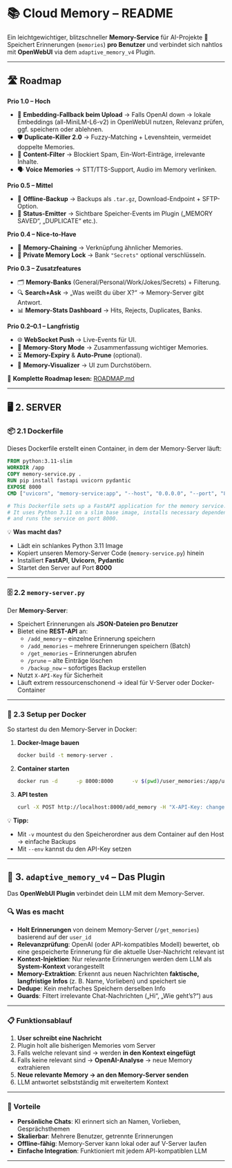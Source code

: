 # 📚 **Cloud Memory – README**

Ein leichtgewichtiger, blitzschneller **Memory-Service** für AI-Projekte 🚀  
Speichert Erinnerungen (`memories`) **pro Benutzer** und verbindet sich nahtlos mit **OpenWebUI** via dem `adaptive_memory_v4` Plugin.  

---

## 🛣️ Roadmap

**Prio 1.0 – Hoch**
- 🔄 **Embedding-Fallback beim Upload** → Falls OpenAI down → lokale Embeddings (all-MiniLM-L6-v2) in OpenWebUI nutzen, Relevanz prüfen, ggf. speichern oder ablehnen.
- 🛡 **Duplicate-Killer 2.0** → Fuzzy-Matching + Levenshtein, vermeidet doppelte Memories.
- 🧹 **Content-Filter** → Blockiert Spam, Ein-Wort-Einträge, irrelevante Inhalte.
- 🗣 **Voice Memories** → STT/TTS-Support, Audio im Memory verlinken.

**Prio 0.5 – Mittel**
- 💾 **Offline-Backup** → Backups als `.tar.gz`, Download-Endpoint + SFTP-Option.
- 📢 **Status-Emitter** → Sichtbare Speicher-Events im Plugin („MEMORY SAVED“, „DUPLICATE“ etc.).

**Prio 0.4 – Nice-to-Have**
- 🔗 **Memory-Chaining** → Verknüpfung ähnlicher Memories.
- 🔐 **Private Memory Lock** → Bank `"Secrets"` optional verschlüsseln.

**Prio 0.3 – Zusatzfeatures**
- 🗂 **Memory-Banks** (General/Personal/Work/Jokes/Secrets) + Filterung.
- 🔍 **Search+Ask** → „Was weißt du über X?“ → Memory-Server gibt Antwort.
- 📊 **Memory-Stats Dashboard** → Hits, Rejects, Duplicates, Banks.

**Prio 0.2–0.1 – Langfristig**
- 🌐 **WebSocket Push** → Live-Events für UI.
- 📜 **Memory-Story Mode** → Zusammenfassung wichtiger Memories.
- ⏳ **Memory-Expiry** & **Auto-Prune** (optional).
- 🎨 **Memory-Visualizer** → UI zum Durchstöbern.

📄 **Komplette Roadmap lesen:** [ROADMAP.md](ROADMAP.md)

---

## 🖥️ 2. SERVER

### 📦 2.1 Dockerfile
Dieses Dockerfile erstellt einen Container, in dem der Memory-Server läuft:  
```dockerfile
FROM python:3.11-slim
WORKDIR /app
COPY memory-service.py .
RUN pip install fastapi uvicorn pydantic
EXPOSE 8000
CMD ["uvicorn", "memory-service:app", "--host", "0.0.0.0", "--port", "8000"]

# This Dockerfile sets up a FastAPI application for the memory service.
# It uses Python 3.11 on a slim base image, installs necessary dependencies,
# and runs the service on port 8000.
```
💡 **Was macht das?**  
- Lädt ein schlankes Python 3.11 Image  
- Kopiert unseren Memory-Server Code (`memory-service.py`) hinein  
- Installiert **FastAPI**, **Uvicorn**, **Pydantic**  
- Startet den Server auf Port **8000**  

---

### 🗄️ 2.2 `memory-server.py`
Der **Memory-Server**:
- Speichert Erinnerungen als **JSON-Dateien pro Benutzer**  
- Bietet eine **REST-API** an:
  - `/add_memory` – einzelne Erinnerung speichern  
  - `/add_memories` – mehrere Erinnerungen speichern (Batch)  
  - `/get_memories` – Erinnerungen abrufen  
  - `/prune` – alte Einträge löschen  
  - `/backup_now` – sofortiges Backup erstellen  
- Nutzt `X-API-Key` für Sicherheit  
- Läuft extrem ressourcenschonend → ideal für V-Server oder Docker-Container  

---

### 🐳 2.3 Setup per Docker
So startest du den Memory-Server in Docker:

1. **Docker-Image bauen**
   ```bash
   docker build -t memory-server .
   ```
2. **Container starten**
   ```bash
   docker run -d      -p 8000:8000      -v $(pwd)/user_memories:/app/user_memories      -e API_KEY=changeme-supersecretkey      --name memory-server      memory-server
   ```
3. **API testen**
   ```bash
   curl -X POST http://localhost:8000/add_memory -H "X-API-Key: changeme-supersecretkey" -H "Content-Type: application/json" -d '{"user_id": "defualt", "text": "Ich liebe Chatbots"}'
   ```

💡 **Tipp:**  
- Mit `-v` mountest du den Speicherordner aus dem Container auf den Host → einfache Backups  
- Mit `--env` kannst du den API-Key setzen  

---

## 🤖 3. `adaptive_memory_v4` – Das Plugin
Das **OpenWebUI Plugin** verbindet dein LLM mit dem Memory-Server.

### 🔍 Was es macht
- **Holt Erinnerungen** von deinem Memory-Server (`/get_memories`) basierend auf der `user_id`
- **Relevanzprüfung**: OpenAI (oder API-kompatibles Modell) bewertet, ob eine gespeicherte Erinnerung für die aktuelle User-Nachricht relevant ist
- **Kontext-Injektion**: Nur relevante Erinnerungen werden dem LLM als **System-Kontext** vorangestellt
- **Memory-Extraktion**: Erkennt aus neuen Nachrichten **faktische, langfristige Infos** (z. B. Name, Vorlieben) und speichert sie
- **Dedupe**: Kein mehrfaches Speichern derselben Info
- **Guards**: Filtert irrelevante Chat-Nachrichten („Hi“, „Wie geht’s?“) aus

---

### 📋 Funktionsablauf
1. **User schreibt eine Nachricht**  
2. Plugin holt alle bisherigen Memories vom Server  
3. Falls welche relevant sind → werden **in den Kontext eingefügt**  
4. Falls keine relevant sind → **OpenAI-Analyse** → neue Memory extrahieren  
5. **Neue relevante Memory → an den Memory-Server senden**  
6. LLM antwortet selbstständig mit erweitertem Kontext

---

### 📜 Vorteile
- **Persönliche Chats**: KI erinnert sich an Namen, Vorlieben, Gesprächsthemen  
- **Skalierbar**: Mehrere Benutzer, getrennte Erinnerungen  
- **Offline-fähig**: Memory-Server kann lokal oder auf V-Server laufen  
- **Einfache Integration**: Funktioniert mit jedem API-kompatiblen LLM


---
